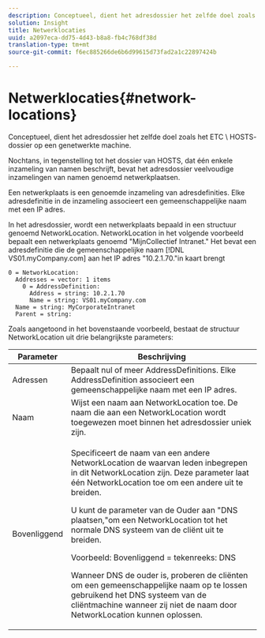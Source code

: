 ```yaml
---
description: Conceptueel, dient het adresdossier het zelfde doel zoals het ETC \ HOSTS- dossier op een genetwerkte machine.
solution: Insight
title: Netwerklocaties
uuid: a2097eca-dd75-4d43-b8a8-fb4c768df38d
translation-type: tm+mt
source-git-commit: f6ec885266de6b6d99615d73fad2a1c22897424b

---
```



# Netwerklocaties{#network-locations}

Conceptueel, dient het adresdossier het zelfde doel zoals het ETC \ HOSTS- dossier op een genetwerkte machine.

Nochtans, in tegenstelling tot het dossier van HOSTS, dat één enkele inzameling van namen beschrijft, bevat het adresdossier veelvoudige inzamelingen van namen genoemd netwerkplaatsen.

Een netwerkplaats is een genoemde inzameling van adresdefinities. Elke adresdefinitie in de inzameling associeert een gemeenschappelijke naam met een IP adres.

In het adresdossier, wordt een netwerkplaats bepaald in een structuur genoemd NetworkLocation. NetworkLocation in het volgende voorbeeld bepaalt een netwerkplaats genoemd &quot;MijnCollectief Intranet.&quot; Het bevat een adresdefinitie die de gemeenschappelijke naam [!DNL VS01.myCompany.com] aan het IP adres &quot;10.2.1.70.&quot;in kaart brengt

```
0 = NetworkLocation: 
  Addresses = vector: 1 items
    0 = AddressDefinition: 
      Address = string: 10.2.1.70
      Name = string: VS01.myCompany.com
  Name = string: MyCorporateIntranet
  Parent = string: 
```

Zoals aangetoond in het bovenstaande voorbeeld, bestaat de structuur NetworkLocation uit drie belangrijkste parameters:

<table id="table_9142A0EFA15E4C37975E7ACE234F6FDD"> 
 <thead> 
  <tr> 
   <th colname="col1" class="entry"> Parameter </th> 
   <th colname="col2" class="entry"> Beschrijving </th> 
  </tr> 
 </thead>
 <tbody> 
  <tr> 
   <td colname="col1"> Adressen </td> 
   <td colname="col2"> Bepaalt nul of meer AddressDefinitions. Elke AddressDefinition associeert een gemeenschappelijke naam met een IP adres. </td> 
  </tr> 
  <tr> 
   <td colname="col1"> Naam </td> 
   <td colname="col2"> Wijst een naam aan NetworkLocation toe. De naam die aan een NetworkLocation wordt toegewezen moet binnen het adresdossier uniek zijn. </td> 
  </tr> 
  <tr> 
   <td colname="col1"> Bovenliggend </td> 
   <td colname="col2"> <p>Specificeert de naam van een andere NetworkLocation de waarvan leden inbegrepen in dit NetworkLocation zijn. Deze parameter laat één NetworkLocation toe om een andere uit te breiden. </p> <p>U kunt de parameter van de Ouder aan "DNS plaatsen,"om een NetworkLocation tot het normale DNS systeem van de cliënt uit te breiden. </p> <p>Voorbeeld: Bovenliggend = tekenreeks: DNS </p> <p>Wanneer DNS de ouder is, proberen de cliënten om een gemeenschappelijke naam op te lossen gebruikend het DNS systeem van de cliëntmachine wanneer zij niet de naam door NetworkLocation kunnen oplossen. </p> </td> 
  </tr> 
 </tbody> 
</table>
